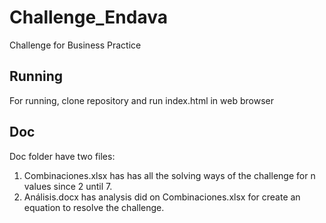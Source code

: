 # Challenge_Endava
Challenge for Business Practice
## Running
For running, clone repository and run index.html in web browser
## Doc
Doc folder have two files:
1. Combinaciones.xlsx has has all the solving ways of the challenge for n values since 2 until 7.
2. Análisis.docx has analysis did on Combinaciones.xlsx for create an equation to resolve the challenge.